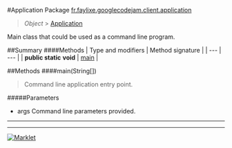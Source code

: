 #Application
Package [fr.faylixe.googlecodejam.client.application](README.md)<br>

> *Object* > [Application](Application.md)

<p>Main class that could be used as a command line program.</p>

##Summary
####Methods
| Type and modifiers | Method signature |
| --- | --- |
| **public static** **void** | [main](#mainjava.lang.string[]) |

##Methods
####main(String[])
> Command line application entry point.

#####Parameters
* args Command line parameters provided.

---

---

[![Marklet](https://img.shields.io/badge/Generated%20by-Marklet-green.svg)](https://github.com/Faylixe/marklet)